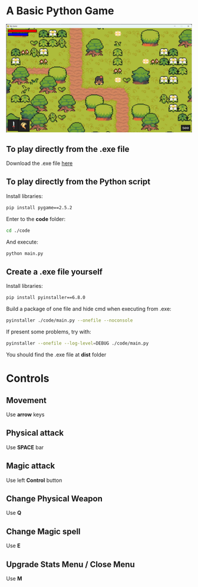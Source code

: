 # A Basic Python Game
<!-- Sección portada del repositorio -->
<a href="#">
    <img src="./image.jpg" />
</a>

## To play directly from the .exe file

Download the .exe file [here](https://github.com/metantonio/game_python/raw/master/dist/main.exe)


## To play directly from the Python script

Install libraries: 

```bash
pip install pygame==2.5.2
```

Enter to the **code** folder:

```bash
cd ./code
```

And execute:

```bash
python main.py
```


## Create a .exe file yourself

Install libraries: 

```bash
pip install pyinstaller==6.8.0
```

Build a package of one file and hide cmd when executing from .exe:

```bash
pyinstaller ./code/main.py --onefile --noconsole
```

If present some problems, try with:

```bash
pyinstaller --onefile --log-level=DEBUG ./code/main.py
```

You should find the .exe file at **dist** folder

# Controls

## Movement

Use **arrow** keys

## Physical attack

Use **SPACE** bar

## Magic attack

Use left **Control** button

## Change Physical Weapon

Use **Q**

## Change Magic spell

Use **E**

## Upgrade Stats Menu / Close Menu

Use **M**